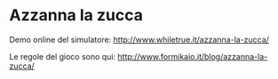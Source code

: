 # Azzanna la zucca

Demo online del simulatore:
http://www.whiletrue.it/azzanna-la-zucca/

Le regole del gioco sono qui:
http://www.formikaio.it/blog/azzanna-la-zucca/
